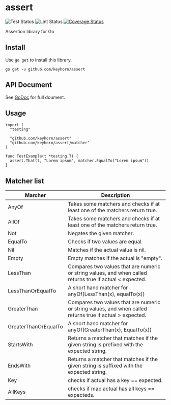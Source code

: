 # assert

![Test Status](https://github.com/keyhorn/assert/workflows/Test/badge.svg)
![Lint Status](https://github.com/keyhorn/assert/workflows/Lint/badge.svg)
[![Coverage Status](https://coveralls.io/repos/github/keyhorn/assert/badge.svg?branch=main)](https://coveralls.io/github/keyhorn/assert?branch=main)

Assertion library for Go

## Install

Use `go get` to install this library.

```shell
go get -u github.com/keyhorn/assert
```

## API Document

See [GoDoc](https://godoc.org/github.com/keyhorn/assert) for full doument.

## Usage

```golang
import (
  "testing"

  "github.com/keyhorn/assert"
  "github.com/keyhorn/assert/matcher"
)

func TestExample(t *testing.T) {
  assert.That(t, "Lorem ipsum", matcher.EqualTo("Lorem ipsum"))
}
```

## Matcher list

| Marcher              | Description                                                                                               |
| -------------------- | --------------------------------------------------------------------------------------------------------- |
| AnyOf                | Takes some matchers and checks if at least one of the matchers return true.                               |
| AllOf                | Takes some matchers and checks if at least one of the matchers return true.                               |
| Not                  | Negates the given matcher.                                                                                |
| EqualTo              | Checks if two values are equal.                                                                           |
| Nil                  | Matches if the actual value is nil.                                                                       |
| Empty                | Empty matches if the actual is "empty".                                                                   |
| LessThan             | Compares two values that are numeric or string values, and when called returns true if actual < expected. |
| LessThanOrEqualTo    | A short hand matcher for anyOf(LessThan(x), equalTo(x))                                                   |
| GreaterThan          | Compares two values that are numeric or string values, and when called returns true if actual > expected. |
| GreaterThanOrEqualTo | A short hand matcher for anyOf(GreaterThan(x), EqualTo(x))                                                |
| StartsWith           | Returns a matcher that matches if the given string is prefixed with the expected string.                  |
| EndsWith             | Returns a matcher that matches if the given string is suffixed with the expected string.                  |
| Key                  | checks if actual has a key == expected.                                                                   |
| AllKeys              | checks if map actual has all keys == expecteds.                                                           |
